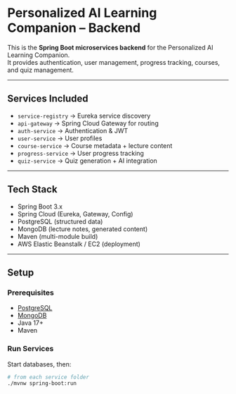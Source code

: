 
# Personalized AI Learning Companion – Backend

This is the **Spring Boot microservices backend** for the Personalized AI Learning Companion.  
It provides authentication, user management, progress tracking, courses, and quiz management.

---

## Services Included
- `service-registry` → Eureka service discovery
- `api-gateway` → Spring Cloud Gateway for routing
- `auth-service` → Authentication & JWT
- `user-service` → User profiles
- `course-service` → Course metadata + lecture content
- `progress-service` → User progress tracking
- `quiz-service` → Quiz generation + AI integration

---

## Tech Stack
- Spring Boot 3.x
- Spring Cloud (Eureka, Gateway, Config)
- PostgreSQL (structured data)
- MongoDB (lecture notes, generated content)
- Maven (multi-module build)
- AWS Elastic Beanstalk / EC2 (deployment)

---

## Setup

### Prerequisites
- [PostgreSQL](https://www.postgresql.org/download/)
- [MongoDB](https://www.mongodb.com/try/download/community)
- Java 17+
- Maven

### Run Services
Start databases, then:

```bash
# from each service folder
./mvnw spring-boot:run
